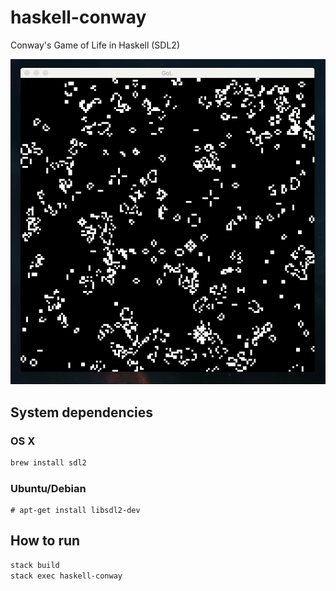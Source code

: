 # haskell-conway
Conway's Game of Life in Haskell (SDL2)

![Conway](virus.gif)


## System dependencies

### OS X

```bash
brew install sdl2
```

### Ubuntu/Debian

```
# apt-get install libsdl2-dev
```


## How to run

```bash
stack build
stack exec haskell-conway
```
